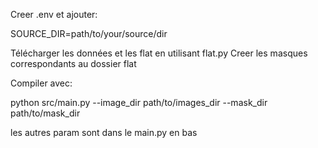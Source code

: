 Creer .env et ajouter:

SOURCE_DIR=path/to/your/source/dir

Télécharger les données et les flat en utilisant flat.py
Creer les masques correspondants au dossier flat

Compiler avec:

python src/main.py --image_dir path/to/images_dir --mask_dir path/to/mask_dir 

les autres param sont dans le main.py en bas


